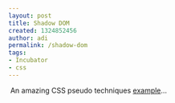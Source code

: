 ```yaml
---
layout: post
title: Shadow DOM
created: 1324852456
author: adi
permalink: /shadow-dom
tags:
- Incubator
- css
---
```

<p>&nbsp;An amazing CSS pseudo techniques <a href="http://lab.simurai.com/css/umbrui/">example</a>...</p>

